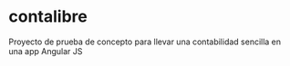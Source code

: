 # contalibre
Proyecto de prueba de concepto para llevar una contabilidad sencilla en una app Angular JS

